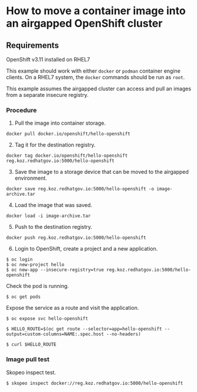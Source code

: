 # How to move a container image into an airgapped OpenShift cluster

## Requirements
OpenShift v3.11 installed on RHEL7

This example should work with either ```docker``` or ```podman``` container engine clients. On a RHEL7 system, the ```docker``` commands should be run as ```root```.

This example assumes the airgapped cluster can access and pull an images from a separate insecure registry.

### Procedure

1) Pull the image into container storage.

```docker pull docker.io/openshift/hello-openshift```

2) Tag it for the destination registry.

```docker tag docker.io/openshift/hello-openshift reg.koz.redhatgov.io:5000/hello-openshift```

3) Save the image to a storage device that can be moved to the airgapped environment.

```docker save reg.koz.redhatgov.io:5000/hello-openshift -o image-archive.tar```

4) Load the image that was saved.

```docker load -i image-archive.tar```

5) Push to the destination registry.

```docker push reg.koz.redhatgov.io:5000/hello-openshift```

6) Login to OpenShift, create a project and a new application.

```
$ oc login
$ oc new-project hello
$ oc new-app --insecure-registry=true reg.koz.redhatgov.io:5000/hello-openshift
```

Check the pod is running.
```
$ oc get pods
```

Expose the service as a route and visit the application.
```
$ oc expose svc hello-openshift

$ HELLO_ROUTE=$(oc get route --selector=app=hello-openshift --output=custom-columns=NAME:.spec.host --no-headers)

$ curl $HELLO_ROUTE
```

### Image pull test

Skopeo inspect test.

```
$ skopeo inspect docker://reg.koz.redhatgov.io:5000/hello-openshift
```

